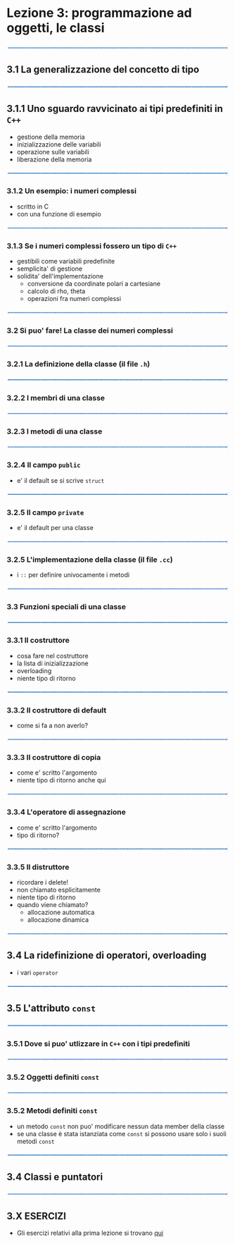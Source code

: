 # Lezione 3: programmazione ad oggetti, le classi

![linea](../immagini/linea.png)

## 3.1 La generalizzazione del concetto di tipo

![linea](../immagini/linea.png)

## 3.1.1 Uno sguardo ravvicinato ai tipi predefiniti in ```C++```

- gestione della memoria
- inizializzazione delle variabili
- operazione sulle variabili
- liberazione della memoria

![linea](../immagini/linea.png)

### 3.1.2 Un esempio: i numeri complessi

- scritto in C
- con una funzione di esempio

![linea](../immagini/linea.png)

### 3.1.3 Se i numeri complessi fossero un tipo di ```C++```

- gestibili come variabili predefinite
- semplicita' di gestione
- solidita' dell'implementazione
  - conversione da coordinate polari a cartesiane
  - calcolo di rho, theta
  - operazioni fra numeri complessi

![linea](../immagini/linea.png)

### 3.2 Si puo' fare! La classe dei numeri complessi

![linea](../immagini/linea.png)

### 3.2.1 La definizione della classe (il file ```.h```)

![linea](../immagini/linea.png)

### 3.2.2 I membri di una classe

![linea](../immagini/linea.png)

### 3.2.3 I metodi di una classe

![linea](../immagini/linea.png)

### 3.2.4 Il campo ```public```

- e' il default se si scrive ```struct```

![linea](../immagini/linea.png)

### 3.2.5 Il campo ```private```

- e' il default per una classe

![linea](../immagini/linea.png)

### 3.2.5 L'implementazione della classe (il file ```.cc```)

- i ```::``` per definire univocamente i metodi

![linea](../immagini/linea.png)

### 3.3 Funzioni speciali di una classe

![linea](../immagini/linea.png)

### 3.3.1 Il costruttore

- cosa fare nel costruttore
- la lista di inizializzazione
- overloading
- niente tipo di ritorno

![linea](../immagini/linea.png)

### 3.3.2 Il costruttore di default

- come si fa a non averlo?

![linea](../immagini/linea.png)

### 3.3.3 Il costruttore di copia

- come e' scritto l'argomento
- niente tipo di ritorno anche qui

![linea](../immagini/linea.png)

### 3.3.4 L'operatore di assegnazione

- come e' scritto l'argomento
- tipo di ritorno?

![linea](../immagini/linea.png)

### 3.3.5 Il distruttore

- ricordare i delete!
- non chiamato esplicitamente
- niente tipo di ritorno
- quando viene chiamato?
  - allocazione automatica
  - allocazione dinamica

![linea](../immagini/linea.png)

## 3.4 La ridefinizione di operatori, overloading

- i vari ```operator```

![linea](../immagini/linea.png)

## 3.5 L'attributo ```const```

![linea](../immagini/linea.png)

### 3.5.1 Dove si puo' utlizzare in ```C++``` con i tipi predefiniti

![linea](../immagini/linea.png)

### 3.5.2 Oggetti definiti ```const```

![linea](../immagini/linea.png)

### 3.5.2 Metodi definiti ```const```

- un metodo ```const``` non puo' modificare nessun data member della classe
- se una classe è stata istanziata come ```const``` si possono usare solo i suoli metodi ```const```

![linea](../immagini/linea.png)

## 3.4 Classi e puntatori

![linea](../immagini/linea.png)

## 3.X ESERCIZI

  * Gli esercizi relativi alla prima lezione si trovano [qui](ESERCIZI.md)




